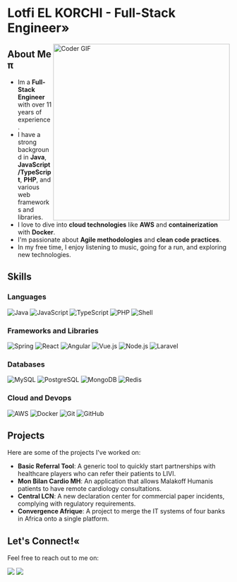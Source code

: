 # Lotfi EL KORCHI - Full-Stack Engineer»

<img align="right" src="https://i.giphy.com/media/v1.Y2lkPTc5MGI3NjExOXFkcHRzazlremc2djFhNnk3ZTl2ZHFhc3ltMXpiY2R1MWJ2cHRjeSZlcD12MV9pbnRlcm5hbF9naWZfYnlfaWQmY3Q9Zw/HoffxyN8ghVuw/giphy.gif" alt="Coder GIF" width="400">

## About Me π

- Im a **Full-Stack Engineer** with over 11 years of experience.
- I have a strong background in **Java**, **JavaScript/TypeScript**, **PHP**, and various web frameworks and libraries.
- I love to dive into **cloud technologies** like **AWS** and **containerization** with **Docker**.
- I'm passionate about **Agile methodologies** and **clean code practices**.
- In my free time, I enjoy listening to music, going for a run, and exploring new technologies.

## Skills 

### Languages
![Java](https://img.shields.io/badge/Java-007396?style=flat-square&logo=java&logoColor=white)
![JavaScript](https://img.shields.io/badge/JavaScript-F7DF1E?style=flat-square&logo=javascript&logoColor=black)
![TypeScript](https://img.shields.io/badge/TypeScript-3178C6?style=flat-square&logo=typescript&logoColor=white)
![PHP](https://img.shields.io/badge/PHP-777BB4?style=flat-square&logo=php&logoColor=white)
![Shell](https://img.shields.io/badge/Shell_Script-121011?style=flat-square&logo=gnu-bash&logoColor=white)

### Frameworks and Libraries
![Spring](https://img.shields.io/badge/Spring-6DB33F?style=flat-square&logo=spring&logoColor=white)
![React](https://img.shields.io/badge/React-61DAFB?style=flat-square&logo=react&logoColor=black)
![Angular](https://img.shields.io/badge/Angular-DD0031?style=flat-square&logo=angular&logoColor=white)
![Vue.js](https://img.shields.io/badge/Vue.js-4FC08D?style=flat-square&logo=vue.js&logoColor=white)
![Node.js](https://img.shields.io/badge/Node.js-339933?style=flat-square&logo=node.js&logoColor=white)
![Laravel](https://img.shields.io/badge/Laravel-FF2D20?style=flat-square&logo=laravel&logoColor=white)

### Databases
![MySQL](https://img.shields.io/badge/MySQL-4479A1?style=flat-square&logo=mysql&logoColor=white)
![PostgreSQL](https://img.shields.io/badge/PostgreSQL-336791?style=flat-square&logo=postgresql&logoColor=white)
![MongoDB](https://img.shields.io/badge/MongoDB-47A248?style=flat-square&logo=mongodb&logoColor=white)
![Redis](https://img.shields.io/badge/Redis-DC382D?style=flat-square&logo=redis&logoColor=white)

### Cloud and Devops
![AWS](https://img.shields.io/badge/AWS-232F3E?style=flat-square&logo=amazon-aws&logoColor=white)
![Docker](https://img.shields.io/badge/Docker-2496ED?style=flat-square&logo=docker&logoColor=white)
![Git](https://img.shields.io/badge/Git-F05032?style=flat-square&logo=git&logoColor=white)
![GitHub](https://img.shields.io/badge/GitHub-181717?style=flat-square&logo=github&logoColor=white)

## Projects 

Here are some of the projects I've worked on:

- **Basic Referral Tool**: A generic tool to quickly start partnerships with healthcare players who can refer their patients to LIVI.
- **Mon Bilan Cardio MH**: An application that allows Malakoff Humanis patients to have remote cardiology consultations.
- **Central LCN**: A new declaration center for commercial paper incidents, complying with regulatory requirements.
- **Convergence Afrique**: A project to merge the IT systems of four banks in Africa onto a single platform.

## Let's Connect!«

Feel free to reach out to me on:

[<img src="https://img.shields.io/badge/LinkedIn-0077B5?style=flat-square&logo=linkedin&logoColor=white">](https://www.linkedin.com/in/lotfi-el-korchi-a9ba5971/)
[<img src="https://img.shields.io/badge/Gmail-D14836?style=flat-square&logo=gmail&logoColor=white">](mailto:elkolotfi@gmail.com)
